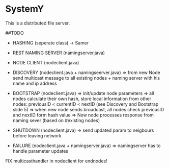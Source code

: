# SystemY
This is a distributed file server.

##TODO
- HASHING (seperate class) -> Samer

- REST NAMING SERVER (namingserver.java)
- NODE CLIENT (nodeclient.java)

- DISCOVERY (nodeclient.java + namingseerver.java)
=> from new Node send multicast message to all existing nodes + naming server with his name and ip address

- BOOTSTRAP (nodeclient.java)
=> init/update node parameters
=> all nodes calculate their own hash, store local information from other nodes: previousID < currentID < nextID (see Discovery and Bootstrap slide 5)
=> when new node sends broadcast, all nodes check previousID and nextID form hash value
=> New node processes response from naming sever (based on #existing nodes)


- SHUTDOWN (nodeclient.java)
=> send  updated param to neigbours before leaving network

- FAILURE (nodeclient.java + namingserver.java)
=>  namingserver has to handle parameter updates

FIX multicasthandler in nodeclient for endnodes!